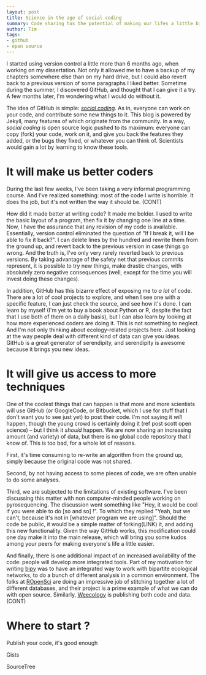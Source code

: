 ```yaml
---
layout: post
title: Science in the age of social coding
summary: Code sharing has the potential of making our lifes a little bit easier.
author: Tim
tags:
- github
- open source
---
```


I started using version control a little more than 6 months ago, when working on my dissertation. Not only it allowed me to have a backup of my chapters somewhere else than on my hard drive, but I could also revert back to a previous version of some paragraphs I liked better. Sometime during the summer, I discovered GitHub, and thought that I can give it a try. A few months later, I'm wondering what I would do without it.

The idea of GitHub is simple: [*social coding*](http://radar.oreilly.com/2009/01/github-making-code-more-social.html). As in, everyone can work on your code, and contribute some new things to it. This blog is powered by Jekyll, many features of which originate from the community. In a way, *social coding* is open source logic pushed to its maximum: everyone can copy (fork) your code, work on it, and give you back the features they added, or the bugs they fixed, or whatever you can think of. Scientists would gain a lot by learning to know these tools.

# It will make us better coders

During the last few weeks, I've been taking a very informal programming course. And I've realized something: most of the code I write is horrible. It does the job, but it's not written the way it should be. (CONT)

How did it made better at writing code? It made me bolder. I used to write the basic layout of a program, then fix it by changing one line at a time. Now, I have the assurance that any revision of my code is available. Essentially, version control eliminated the question of "If I break it, will I be able to fix it back?". I can delete lines by the hundred and rewrite them from the ground up, and revert back to the previous version in case things go wrong. And the truth is, I've only very rarely reverted back to previous versions. By taking advantage of the safety net that previous commits represent, it is possible to try new things, make drastic changes, with absolutely zero negative consequences (well, except for the time you will invest doing these changes).

In addition, GitHub has this bizarre effect of exposing me to *a lot* of code. There are a lot of cool projects to explore, and when I see one with a specific feature, I can just check the source, and see how it's done. I can learn by myself (I'm yet to buy a book about Python or R, despite the fact that I use both of them on a daily basis), but I can also learn by looking at how more experienced coders are doing it. This is not something to neglect. And I'm not only thinking about ecology-related projects here. Just looking at the way people deal with different kind of data can give you ideas. GitHub is a great generator of serendipity, and serendipity is awesome because it brings you new ideas.

# It will give us access to more techniques

One of the coolest things that can happen is that more and more scientists will use GitHub (or GoogleCode, or Bitbucket, which I use for stuff that I don't want you to see just yet) to post their code. I'm not saying it *will* happen, though the young crowd is certainly doing it (ref post scott open science) – but I think it *should* happen. We are now sharing an increasing amount (and variety) of data, but there is no global code repository that I know of. This is too bad, for a whole lot of reasons.

First, it's time consuming to re-write an algorithm from the ground up, simply because the original code was not shared. 

Second, by not having access to some pieces of code, we are often unable to do some analyses.

Third, we are subjected to the limitations of existing software. I've been discussing this matter with non computer-minded people working on pyrosequencing. The discussion went something like "Hey, it would be cool if you were able to do \[so and so\] !". To which they replied "Yeah, but we can't, because it's not in \[whatever program we are using\]". Should the code be public, it would be a simple matter of forking(LINK) it, and adding this new functionality. Given the way GitHub works, this modification could one day make it into the main release, which will bring you some kudos among your peers for making everyone's life a little easier.

And finally, there is one additional impact of an increased availability of the code: people will develop more integrated tools. Part of my motivation for writing [bipy](http://tpoisot.github.co/bipy/) was to have an integrated way to work with bipartite ecological networks, to do a bunch of different analysis in a common environment. The folks at [ROpenSci](http://ropensci.org/) are doing an impressive job of stitching together a lot of different databases, and their project is a prime example of what we can do with open source. Similarly, [Weecology](http://weecology.org/resources) is publishing both code and data. (CONT)

# Where to start ?

Publish your code, it's good enough

Gists

SourceTree